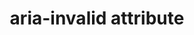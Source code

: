 ---
{
  "title": "aria-invalid attribute",
  "description": "Indicates the entered value does not conform to the format expected by the application. See related aria-errormessage.",
  "category": "aria",
  "keywords": [
    "aria-invalid attribute"
  ],
  "last_test_date": "2020-02-14",
  "test_results_url": "https://a11ysupport.io/tech/aria/aria-invalid_attribute",
  "test_url": "https://a11ysupport.io/tech/aria/aria-invalid_attribute",
  "stats": {
    "jaws": {
      "chrome": {
        "92": "y"
      },
      "edge": {
        "92": "y"
      },
      "ie": {
        "11": "a"
      },
      "firefox": {
        "80": "a"
      }
    },
    "narrator": {
      "edge": {
        "85": "a"
      }
    },
    "nvda": {
      "chrome": {
        "92": "a"
      },
      "edge": {
        "92": "a"
      },
      "firefox": {
        "72": "a"
      }
    },
    "talkback": {
      "and_chr": {
        "95": "a"
      }
    },
    "vo_ios": {
      "ios_saf": {
        "14.0": "a"
      }
    },
    "vo_macos": {
      "safari": {
        "14.0": "y"
      }
    },
    "orca": {
      "firefox": {
        "80": "a"
      }
    }
  },
  "links": {
    "ARIA spec for aria-invalid": "https://www.w3.org/TR/wai-aria-1.1/#aria-invalid"
  }
}
---